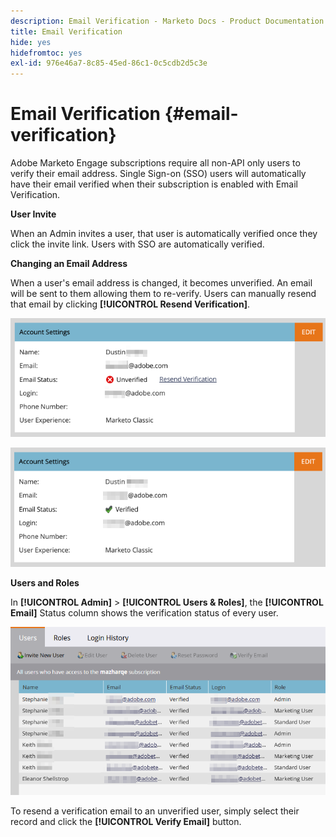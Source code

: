```yaml
---
description: Email Verification - Marketo Docs - Product Documentation
title: Email Verification
hide: yes
hidefromtoc: yes
exl-id: 976e46a7-8c85-45ed-86c1-0c5cdb2d5c3e
---
```

# Email Verification {#email-verification}

Adobe Marketo Engage subscriptions require all non-API only users to verify their email address. Single Sign-on (SSO) users will automatically have their email verified when their subscription is enabled with Email Verification.

**User Invite**

When an Admin invites a user, that user is automatically verified once they click the invite link. Users with SSO are automatically verified.

**Changing an Email Address**

When a user's email address is changed, it becomes unverified. An email will be sent to them allowing them to re-verify. Users can manually resend that email by clicking **[!UICONTROL Resend Verification]**.

   ![](assets/email-verification-1.png)

   ![](assets/email-verification-2.png)

**Users and Roles**

In **[!UICONTROL Admin]** > **[!UICONTROL Users & Roles]**, the **[!UICONTROL Email]** Status column shows the verification status of every user.

   ![](assets/email-verification-3.png)

To resend a verification email to an unverified user, simply select their record and click the **[!UICONTROL Verify Email]** button.
